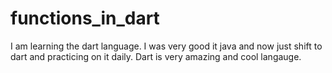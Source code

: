 # functions_in_dart
I am learning the dart language. I was very good it java and now just shift to dart and practicing on it daily. Dart is very amazing and cool langauge.
